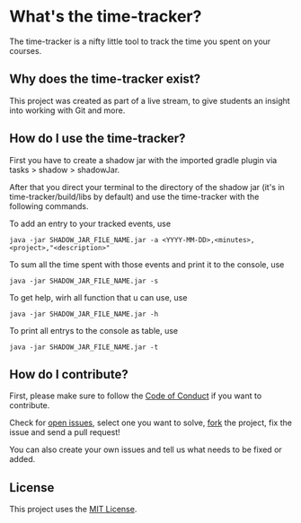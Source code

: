 # What's the time-tracker?
The time-tracker is a nifty little tool to track the time you spent on your courses.


## Why does the time-tracker exist?
This project was created as part of a live stream, to give students an insight into working with Git and more.


## How do I use the time-tracker?
First you have to create a shadow jar with the imported gradle plugin via tasks > shadow > shadowJar.

After that you direct your terminal to the directory of the shadow jar (it's in time-tracker/build/libs by default) and use the time-tracker with the following commands.

To add an entry to your tracked events, use

`java -jar SHADOW_JAR_FILE_NAME.jar -a <YYYY-MM-DD>,<minutes>,<project>,"<description>"`
 
To sum all the time spent with those events and print it to the console, use

`java -jar SHADOW_JAR_FILE_NAME.jar -s`

To get help, wirh all function that u can use, use

`java -jar SHADOW_JAR_FILE_NAME.jar -h`

To print all entrys to the console as table, use

`java -jar SHADOW_JAR_FILE_NAME.jar -t`


## How do I contribute?
First, please make sure to follow the [Code of Conduct](https://github.com/hhu-propra1/time-tracker/blob/main/CODE_OF_CONDUCT.md) if you want to contribute.

Check for [open issues](https://github.com/hhu-propra1/time-tracker/issues), select one you want to solve, [fork](https://github.com/hhu-propra1/time-tracker/fork) the project, fix the issue and send a pull request!

You can also create your own issues and tell us what needs to be fixed or added.


## License
This project uses the [MIT License](https://github.com/hhu-propra1/time-tracker/blob/main/LICENSE).
